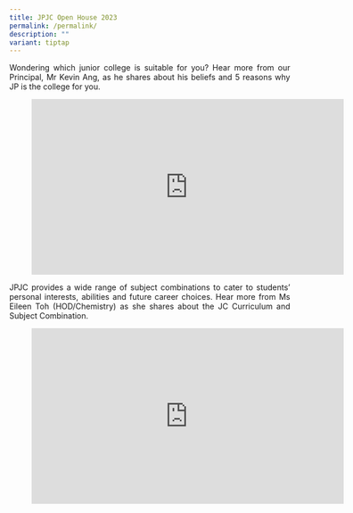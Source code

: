 ```yaml
---
title: JPJC Open House 2023
permalink: /permalink/
description: ""
variant: tiptap
---
```

<div align="justify">

<p>
Wondering which junior college is suitable for you? Hear more from our Principal, Mr Kevin Ang, as he shares about his beliefs and 5 reasons why JP is the college for you.</p>

<figure>
<iframe width="560" height="315" src="https://www.youtube.com/embed/kpim8ynAoQw" title="YouTube video player" frameborder="0" allow="accelerometer; autoplay; clipboard-write; encrypted-media; gyroscope; picture-in-picture; web-share" allowfullscreen=""></iframe></figure>
	
<p>
JPJC provides a wide range of subject combinations to cater to students’ personal interests, abilities and future career choices. Hear more from Ms Eileen Toh (HOD/Chemistry) as she shares about the JC Curriculum and Subject Combination.</p>

<figure>
<iframe width="560" height="315" src="https://www.youtube.com/embed/uJFCavtjPQw" title="YouTube video player" frameborder="0" allow="accelerometer; autoplay; clipboard-write; encrypted-media; gyroscope; picture-in-picture; web-share" allowfullscreen=""></iframe></figure>
</div>